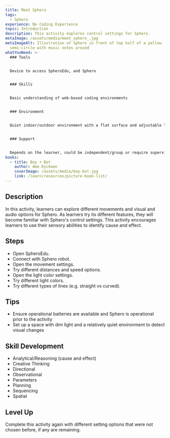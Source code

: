 ```yaml
---
title: Meet Sphero
tags:
  - Sphero
experience: No Coding Experience
topic: Introduction
description: This activity explores control settings for Sphero.
metaImage: /assets/media/meet_sphero_.jpg
metaImageAlt: Illustration of Sphero in front of top half of a yellow
  semi-circle with music notes around
whatYouNeed: >-
  ### Tools


  Device to access SpheroEdu, and Sphero


  ### Skills


  Basic understanding of web-based coding environments


  ### Environment


  Quiet indoor/outdoor environment with a flat surface and adjustable lighting to allow for light to be seen


  ### Support


  Depends on the learner, could be independent/group or require supervision/facilitation as necessary
books:
  - title: Boy + Bot
    author: Ame Dyckman
    coverImage: /assets/media/boy-bot.jpg
    link: /learn/resources/picture-book-list/
---
```

## Description

In this activity, learners can explore different movements and visual and audio options for Sphero. As learners try its different features, they will become familiar with Sphero's control settings. This activity encourages learners to use their sensory abilities to identify cause and effect.

## Steps

* Open SpheroEdu.
* Connect with Sphero robot.
* Open the movement settings.
* Try different distances and speed options.
* Open the light color settings.
* Try different light colors.
* Try different types of lines (e.g. straight vs curved).

## Tips

* Ensure operational batteries are available and Sphero is operational prior to the activity
* Set up a space with dim light and a relatively quiet environment to detect visual changes

## Skill Development

* Analytical/Reasoning (cause and effect)
* Creative Thinking
* Directional
* Observational
* Parameters
* Planning
* Sequencing
* Spatial

## Level Up

Complete this activity again with different setting options that were not chosen before, if any are remaining.